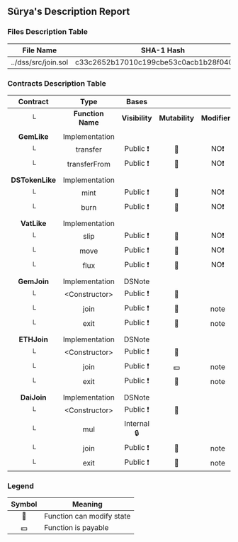 ## Sūrya's Description Report

### Files Description Table


|  File Name  |  SHA-1 Hash  |
|-------------|--------------|
| ../dss/src/join.sol | c33c2652b17010c199cbe53c0acb1b28f0407bc4 |


### Contracts Description Table


|  Contract  |         Type        |       Bases      |                  |                 |
|:----------:|:-------------------:|:----------------:|:----------------:|:---------------:|
|     └      |  **Function Name**  |  **Visibility**  |  **Mutability**  |  **Modifiers**  |
||||||
| **GemLike** | Implementation |  |||
| └ | transfer | Public ❗️ | 🛑  |NO❗️ |
| └ | transferFrom | Public ❗️ | 🛑  |NO❗️ |
||||||
| **DSTokenLike** | Implementation |  |||
| └ | mint | Public ❗️ | 🛑  |NO❗️ |
| └ | burn | Public ❗️ | 🛑  |NO❗️ |
||||||
| **VatLike** | Implementation |  |||
| └ | slip | Public ❗️ | 🛑  |NO❗️ |
| └ | move | Public ❗️ | 🛑  |NO❗️ |
| └ | flux | Public ❗️ | 🛑  |NO❗️ |
||||||
| **GemJoin** | Implementation | DSNote |||
| └ | \<Constructor\> | Public ❗️ | 🛑  | |
| └ | join | Public ❗️ | 🛑  | note |
| └ | exit | Public ❗️ | 🛑  | note |
||||||
| **ETHJoin** | Implementation | DSNote |||
| └ | \<Constructor\> | Public ❗️ | 🛑  | |
| └ | join | Public ❗️ |  💵 | note |
| └ | exit | Public ❗️ | 🛑  | note |
||||||
| **DaiJoin** | Implementation | DSNote |||
| └ | \<Constructor\> | Public ❗️ | 🛑  | |
| └ | mul | Internal 🔒 |   | |
| └ | join | Public ❗️ | 🛑  | note |
| └ | exit | Public ❗️ | 🛑  | note |


### Legend

|  Symbol  |  Meaning  |
|:--------:|-----------|
|    🛑    | Function can modify state |
|    💵    | Function is payable |
